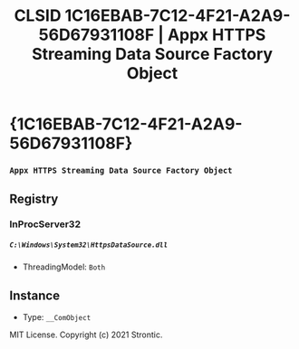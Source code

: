 ﻿---
title: "CLSID 1C16EBAB-7C12-4F21-A2A9-56D67931108F | Appx HTTPS Streaming Data Source Factory Object"
excerpt: What is COM-Object CLSID 1C16EBAB-7C12-4F21-A2A9-56D67931108F?
---

# {1C16EBAB-7C12-4F21-A2A9-56D67931108F}

### `Appx HTTPS Streaming Data Source Factory Object`

## Registry


### InProcServer32

##### `C:\Windows\System32\HttpsDataSource.dll`
* ThreadingModel: `Both`

## Instance

* Type: `__ComObject`

MIT License. Copyright (c) 2021 Strontic.


